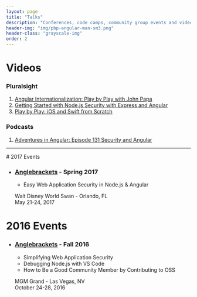 ```yaml
---
layout: page
title: "Talks"
description: "Conferences, code camps, community group events and videos that I've talked and presented something in."
header-img: "img/pbp-angular-man-sm3.png"
header-class: "grayscale-img"
order: 2
---
```


# Videos

### Pluralsight
1. [Angular Internationalization: Play by Play with John Papa](http://bit.ly/1Q6XrJI)
2. [Getting Started with Node.js Security with Express and Angular](http://bit.ly/2cJyxhD)
3. [Play by Play: iOS and Swift from Scratch](http://bit.ly/2nvJY1j)

### Podcasts
1. [Adventures in Angular: Episode 131 Security and Angular](http://bit.ly/2nKfCZU)

<hr>
# 2017 Events


- ### [Anglebrackets](https://anglebrackets.org/) - Spring 2017
    - Easy Web Application Security in Node.js & Angular
    <p>Walt Disney World Swan - Orlando, FL<br>
    May 21-24, 2017</p>

# 2016 Events

- ### [Anglebrackets](https://anglebrackets.org/) - Fall 2016
    - Simplifying Web Application Security
    - Debugging Node.js with VS Code
    - How to Be a Good Community Member by Contributing to OSS
    <p>MGM Grand - Las Vegas, NV<br>
    October 24-28, 2016</p>
